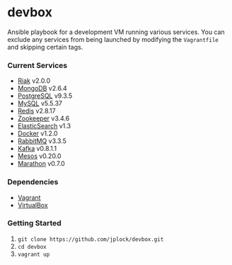devbox
======

Ansible playbook for a development VM running various services. You can exclude any services from being launched by modifying the `Vagrantfile` and skipping certain tags.

### Current Services

* [Riak](http://www.basho.com/riak) v2.0.0
* [MongoDB](http://www.mongodb.org) v2.6.4
* [PostgreSQL](http://www.postgresql.org) v9.3.5
* [MySQL](http://www.mysql.org) v5.5.37
* [Redis](http://www.redis.io) v2.8.17
* [Zookeeper](http://zookeeper.apache.org) v3.4.6
* [ElasticSearch](http://www.elasticsearch.org) v1.3
* [Docker](http://www.docker.com) v1.2.0
* [RabbitMQ](http://www.rabbitmq.com) v3.3.5
* [Kafka](http://kafka.apache.org) v0.8.1.1
* [Mesos](http://mesos.apache.org) v0.20.0
* [Marathon](https://mesosphere.github.io/marathon/) v0.7.0

### Dependencies

* [Vagrant](http://www.vagrantup.com)
* [VirtualBox](https://www.virtualbox.org)

### Getting Started

1. `git clone https://github.com/jplock/devbox.git`
2. `cd devbox`
3. `vagrant up`
